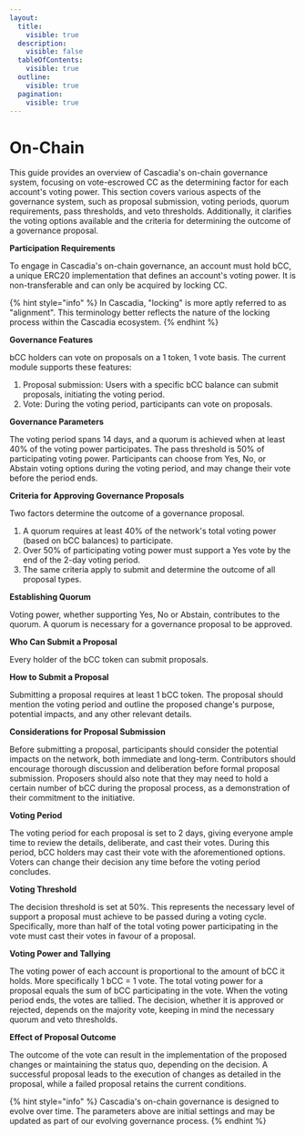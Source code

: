 ```yaml
---
layout:
  title:
    visible: true
  description:
    visible: false
  tableOfContents:
    visible: true
  outline:
    visible: true
  pagination:
    visible: true
---
```


# On-Chain

This guide provides an overview of Cascadia's on-chain governance system, focusing on vote-escrowed CC as the determining factor for each account's voting power. This section covers various aspects of the governance system, such as proposal submission, voting periods, quorum requirements, pass thresholds, and veto thresholds. Additionally, it clarifies the voting options available and the criteria for determining the outcome of a governance proposal.



**Participation Requirements**&#x20;

To engage in Cascadia's on-chain governance, an account must hold bCC, a unique ERC20 implementation that defines an account's voting power.  It is non-transferable and can only be acquired by locking CC.

{% hint style="info" %}
In Cascadia, "locking" is more aptly referred to as "alignment".  This terminology better reflects the nature of the locking process within the Cascadia ecosystem.
{% endhint %}



**Governance Features**&#x20;

bCC holders can vote on proposals on a 1 token, 1 vote basis. The current module supports these features:

1. Proposal submission: Users with a specific bCC balance can submit proposals, initiating the voting period.&#x20;
2. Vote: During the voting period, participants can vote on proposals.



**Governance Parameters**&#x20;

The voting period spans 14 days, and a quorum is achieved when at least 40% of the voting power participates. The pass threshold is 50% of participating voting power. Participants can choose from Yes, No, or Abstain voting options during the voting period, and may change their vote before the period ends.



**Criteria for Approving Governance Proposals**&#x20;

Two factors determine the outcome of a governance proposal.

1. A quorum requires at least 40% of the network's total voting power (based on bCC balances) to participate.
2. Over 50% of participating voting power must support a Yes vote by the end of the 2-day voting period.
3. The same criteria apply to submit and determine the outcome of all proposal types.



**Establishing Quorum**&#x20;

Voting power, whether supporting Yes, No or Abstain, contributes to the quorum.  A quorum is necessary for a governance proposal to be approved.



**Who Can Submit a Proposal**

Every holder of the bCC token can submit proposals.



**How to Submit a Proposal**

Submitting a proposal requires at least 1 bCC token. The proposal should mention the voting period and outline the proposed change's purpose, potential impacts, and any other relevant details.



**Considerations for Proposal Submission**

Before submitting a proposal, participants should consider the potential impacts on the network, both immediate and long-term. Contributors should encourage thorough discussion and deliberation before formal proposal submission. Proposers should also note that they may need to hold a certain number of bCC during the proposal process, as a demonstration of their commitment to the initiative.



**Voting Period**

The voting period for each proposal is set to 2 days, giving everyone ample time to review the details, deliberate, and cast their votes. During this period, bCC holders may cast their vote with the aforementioned options. Voters can change their decision any time before the voting period concludes.



**Voting Threshold**

The decision threshold is set at 50%. This represents the necessary level of support a proposal must achieve to be passed during a voting cycle. Specifically, more than half of the total voting power participating in the vote must cast their votes in favour of a proposal.



**Voting Power and Tallying**

The voting power of each account is proportional to the amount of bCC it holds. More specifically 1 bCC = 1 vote. The total voting power for a proposal equals the sum of bCC participating in the vote. When the voting period ends, the votes are tallied. The decision, whether it is approved or rejected, depends on the majority vote, keeping in mind the necessary quorum and veto thresholds.



**Effect of Proposal Outcome**

The outcome of the vote can result in the implementation of the proposed changes or maintaining the status quo, depending on the decision. A successful proposal leads to the execution of changes as detailed in the proposal, while a failed proposal retains the current conditions.

{% hint style="info" %}
Cascadia's on-chain governance is designed to evolve over time. The parameters above are initial settings and may be updated as part of our evolving governance process.
{% endhint %}
